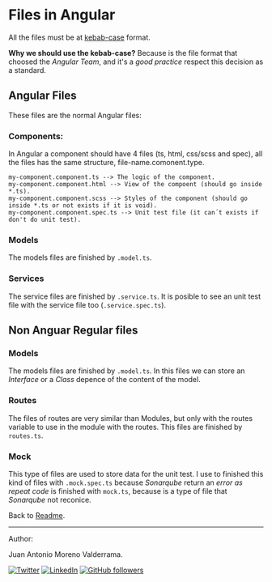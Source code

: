 # Files in Angular

All the files must be at [kebab-case](https://en.wikipedia.org/wiki/Letter_case#Special_case_styles) format.

**Why we should use the kebab-case?** Because is the file format that choosed the _Angular Team_, and it's a _good practice_ respect this decision as a standard.


## Angular Files

These files are the normal Angular files:


### Components:

In Angular a component should have 4 files (ts, html, css/scss and spec), all the files has the same structure, file-name.comonent.type.

```
my-component.component.ts --> The logic of the component.
my-component.component.html --> View of the compoent (should go inside *.ts).
my-component.component.scss --> Styles of the component (should go inside *.ts or not exists if it is void).
my-component.component.spec.ts --> Unit test file (it can´t exists if don't do unit test).
```


### Models

The models files are finished by `.model.ts`.


### Services

The service files are finished by `.service.ts`. It is posible to see an unit test file with the service file too (`.service.spec.ts`).


## Non Anguar Regular files

### Models

The models files are finished by `.model.ts`. In this files we can store an _Interface_ or a _Class_ depence of the content of the model.


### Routes

The files of routes are very similar than Modules, but only with the routes variable to use in the module with the routes. This files are finished by `routes.ts`.

### Mock

This type of files are used to store data for the unit test. I use to finished this kind of files with `.mock.spec.ts` because _Sonarqube_ return an _error as repeat code_ is finished with `mock.ts`, because is a type of file that _Sonarqube_ not reconice.


Back to [Readme](./README.md).
___
Author:

Juan Antonio Moreno Valderrama.

<a href="https://twitter.com/jmorenovade"><img src="https://img.shields.io/twitter/follow/jmorenovalde?label=Twitter&style=social" alt="Twitter"></a>
<a href="https://www.linkedin.com/in/juan-antonio-moreno-valderrama/"><img src="https://img.shields.io/badge/LinkedIn--_.svg?style=social&logo=linkedin" alt="LinkedIn"></a>
<a href="https://github.com/jmorenovalde"><img alt="GitHub followers" src="https://img.shields.io/github/followers/jmorenovalde?style=social"></a>